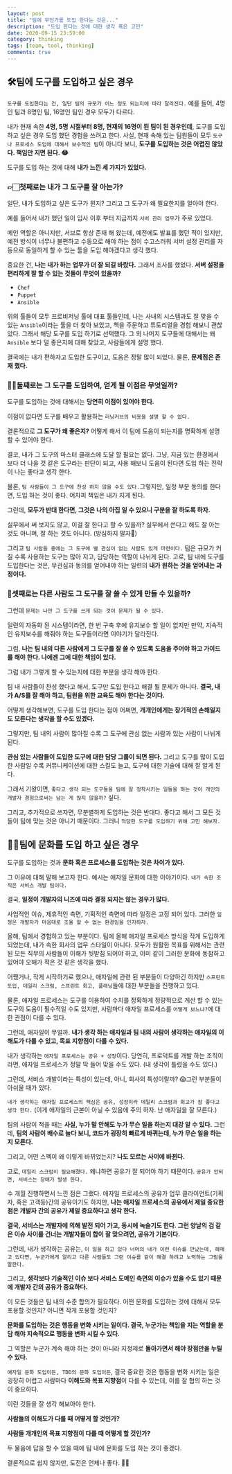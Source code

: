 ```yaml
---
layout: post
title: "팀에 무언가를 도입 한다는 것은..."
description: "도입 한다는 것에 대한 생각 혹은 고민"
date: 2020-09-15 23:59:00
category: thinking
tags: [team, tool, thinking]
comments: true
---
```

  
## 🛠팀에 도구를 도입하고 싶은 경우

`도구를 도입한다는 건, 일단 팀의 규모가 어느 정도 되는지에 따라 달라진다.` 예를 들어, 4명인 팀과 8명인 팀, 16명인 팀인 경우 모두가 다르다. 

내가 현재 속한 **4명, 5명 시절부터 8명, 현재의 16명이 된 팀이 된 경우인데**, 도구를 도입하고 싶은 경우 도입 했던 경험을 쓰려고 한다. 사실, 현재 속해 있는 팀원들이 모두 `도구나 프로세스 도입에 대해서 보수적인 팀`이 아니다 보니, **도구를 도입하는 것은 어렵진 않았다. 책임만 지면 된다. 😂** 

도구를 도입 하는 것에 대해 **내가 느낀 세 가지가 있었다.** 

### 👉🏻첫째로는 내가 그 도구를 잘 아는가?

일단, 내가 도입하고 싶은 도구가 뭔지? 그리고 그 도구가 왜 필요한지를 알아야 한다. 

예를 들어서 내가 했던 일이 입사 이후 부터 지금까지 `서버 관리 업무`가 주로 있었다. 

메인 역할은 아니지만, 서브로 항상 존재 해 왔는데, 예전에도 발표를 했던 적이 있지만, 예전 방식이 너무나 불편하고 수동으로 해야 하는 점이 수고스러워 서버 설정 관리를 자동으로 동일하게 할 수 있는 툴을 도입 해야겠다고 생각 했다. 

중요한 건, **나는 내가 하는 업무가 더 잘 되길 바랐다.** 그래서 조사를 했었다. **서버 설정을 편리하게 잘 할 수 있는 것들이 무엇이 있을까?** 

- `Chef`
- `Puppet`
- `Ansible`

위의 툴들이 모두 프로비저닝 툴에 대표 툴들인데, 나는 사내의 시스템과도 잘 맞을 수 있는 `Ansible`이라는 툴을 더 찾아 보았고, 책을 주문하고 튜토리얼을 경험 해보니 괜찮았다. 그래서 해당 도구를 도입 하기로 선택했다. 그 외 나머지 도구들에 대해서는 왜 `Ansible` 보다 덜 좋은지에 대해 찾았고, 사람들에게 설명 했다. 

결국에는 내가 편하자고 도입한 도구이고, 도움은 정말 많이 되었다. 물론, **문제점은 존재 했다.** 

### 👋🏻둘째로는 그 도구를 도입하여, 얻게 될 이점은 무엇일까?

도구를 도입하는 것에 대해서는 **당연히 이점이 있어야 한다.** 

이점이 없다면 도구를 배우고 활용하는 `러닝커브의 비용을 설명 할 수 없다.` 

결론적으로 **그 도구가 왜 좋은지?** 어떻게 해서 이 팀에 도움이 되는지를 명확하게 설명할 수 있어야 한다. 

결코, 내가 그 도구의 마스터 클래스에 도달 할 필요는 없다. 그냥, 지금 있는 환경에서 보다 더 나을 것 같은 도구라는 판단이 되고, 사용 해보니 도움이 된다면 도입 하는 전략이 나는 좋다고 생각 한다. 

물론, `팀 사람들이 그 도구에 찬성 하지 않을 수도 있다.`그렇지만, 일정 부분 동의를 한다면, 도입 하는 것이 좋다. 어차피 책임은 내가 지게 된다. 

그런데, **모두가 반대 한다면, 그것은 나의 아집 일 수 있으니 구분을 잘 하도록 하자.** 

실무에서 써 보지도 않고, 이걸 잘 한다고 할 수 있을까? 실무에서 쓴다고 해도 잘 아는 것도 아니며, 잘 하는 것도 아니다. (방심하지 말자🤣)

그리고 `팀 사람들 중에는 그 도구에 별 관심이 없는 사람도 있게 마련이다.` 팀은 규모가 커질 수록 사용하는 도구는 많아 지고, 담당하는 역할이 나뉘게 된다. 고로, 팀 내에 도구를 도입한다는 것은, 무관심과 동의를 얻어내야 하는 일련의 **내가 원하는 것을 얻어내는 과정이다.** 

### 🎤셋째로는 다른 사람도 그 도구를 잘 쓸 수 있게 만들 수 있을까?

그런데 `문제는 나만 그 도구를 쓰게 되는 것이 문제가 될 수 있다.` 

일련의 자동화 된 시스템이라면, 한 번 구축 후에 유지보수 할 일이 없지만 만약, 지속적인 유지보수를 해줘야 하는 도구들이라면 이야기가 달라진다. 

그럼, **나는 팀 내의 다른 사람에게 그 도구를 잘 쓸 수 있도록 도움을 주어야 하고 가이드를 해야 한다. 나에겐 그에 대한 책임이 있다.**

그럼 내가 그렇게 할 수 있는지에 대한 부분을 생각 해야 한다. 

팀 내 사람들이 찬성 했다고 해서, 도구만 도입 한다고 해결 될 문제가 아니다. **결국, 내가 A/S를 잘 해야 하고, 팀원을 위한 교육도 해야 한다는 것이다.**

어떻게 생각해보면, 도구를 도입 한다는 점이 어쩌면, **개개인에게는 장기적인 손해일지도 모른다는 생각을 할 수도 있겠다.** 

그렇지만, 팀 내의 사람이 많아질 수록 그 도구에 관심 없는 사람과 있는 사람이 나뉘게 된다.  

**관심 있는 사람들이 도입한 도구에 대한 담당 그룹이 되면 된다.** 그리고 도구를 많이 도입 한 사람일 수록 커뮤니케이션에 대한 스킬도 늘고, 도구에 대한 기술에 대해 잘 알게 된다. 

그래서 기왕이면, `좋다고 생각 되는 도구들을 팀에 잘 정착시키는 일들을 하는 것이 개인의 개발자 경험으로써는 남는 게 많지 않을까?` 싶다. 

그리고, 추가적으로 쓰자면,  무분별하게 도입하는 것은 반대다. 좋다고 해서 그 모든 것들이 팀에 맞는 것은 아니기 때문이다. 그러니 `적당한 도구를 도입하기 위해 고민 해보자.` 

## 👋🏻팀에  문화를 도입 하고 싶은 경우

도구를 도입하는 것과 **문화 혹은 프로세스를 도입하는 것은 차이가 있다.**

그 이유에 대해 말해 보고자 한다. 예시는 애자일 문화에 대한 이야기이다. `내가 속한 조직은 서비스 개발 팀이다.` 

결국, **일정이 개발자의 니즈에 따라 결정 되지는 않는 경우가 많다.** 

사업적인 이슈, 제휴적인 측면, 기획적인 측면에 따라 일정은 고정 되어 있다. 그러한 `일정은 개발자가 마음대로 조율 할 수 없는 환경임을 인지하자.` 

올해, 팀에서 경험하고 있는 부분이다. 팀에 올해 애자일 프로세스 방식을 작게 도입하게 되었는데, 내가 속한 회사의 업무 스타일이 아니다. 모두가 원활한 목표를 위해서는 관련 된 모든 직무의  사람들이 이해가 뒷받침 되어야 하고, 이미 같이 그러한 문화에 동참하고 있어야 오해가 적은 것 같은 생각을 했다.

어쨌거나, 작게 시작하기로 했으나, 애자일에 관련 된 부분들이 다양하긴 하지만 `스프린트 도입, 데일리 스크럼, 스프린트 회고, 플래닝`들에 대한 부분들을 진행하고 있다.

물론, 애자일 프로세스는 도구를 이용하여 수치를 정확하게 정량적으로 계산 할 수 있는 도구의 도움이 필수적일 수도 있지만, 사람마다 애자일 프로세스를 `어떻게 보느냐?`에 대한 관점이 다를 수 있다.

그런데, 애자일이 무얼까. **내가 생각 하는 애자일과 팀 내의 사람이 생각하는 애자일의 이해도가 다를 수 있고, 목표 지향점이 다를 수 있다.** 

내가 생각하는 `애자일 프로세스는 공유 + 성장`이다. 당연히, 프로덕트를 개발 하는 조직이라면, 애자일 프로세스가 정말 딱 들어 맞을 수도 있다. (내 생각이 틀렸을 수도 있다.)

그런데, 서비스 개발이라는 특성이 있는데, 아니, 회사의 특성이랄까? 😱그런 부분들이 아쉬울 때가 있다. 

`내가 생각하는 애자일 프로세스의 핵심은 공유, 성장이라 데일리 스크럼과 회고가 참 좋다고 생각 한다.` (이게 애자일의 근본이 아닐 수 있음에 주의 하자. 난 애자일을 잘 모른다.)

팀의 사람이 적을 때는 **사실, 누가 말 안해도 누가 무슨 일을 하는지 대강 알 수 있다.** 그런데, **팀의 사람이 배수로 늘다 보니, 코드가 굉장히 빠르게 바뀌는데, 누가 무슨 일을 하는지 모른다.** 

그리고, 어떤 스펙이 왜 이렇게 바뀌었는지? **나도 모르는 사이에 바뀐다.** 

고로, `데일리 스크럼이 필요해졌다.` 왜냐하면 공유가 잘 되어야 하기 때문이다. `공유가 안되면, 서비스는 장애가 발생 한다.` 

수 개월 진행하면서 느낀 점은 그랬다. 애자일 프로세스의 공유가 업무 클라이언트(기획자, 혹은 고객등)간의 공유이기도 하지만, **나는 애자일 프로세스의 공유에서 제일 중요한 점은 개발자 간의 공유가 제일 중요하다고 생각 한다.** 

**결국, 서비스는 개발자에 의해 발전 되어 가고, 동시에 녹슬기도 한다. 그런 양날의 검 같은 이슈 사이를 건너는 개발자들이 합이 잘 맞으려면, 공유가 기본이다.** 

그런데, 내가 생각하는 공유는, `이 일을 하고 있다 너머의 내가 이런 이슈를 만났는데, 헤매고 있다면, 누군가에게 알리고 다른 사람들도 그런 이슈를 같이 해결 하려고 노력하는 그림을 말한다.` 

그리고, **생각보다 기술적인 이슈 보다 서비스 도메인 측면의 이슈가 있을 수도 있기 때문에 개발자 간의 공유가 중요하다.** 

이 모든 것들은 팀 내의 수준 합의가 필요하다. 어떤 문화를 도입하는 것에 대해서 모두 포용할 것인지? 아니면 작게 포용할 것인지? 

**문화를 도입하는 것은 행동을 변화 시키는 일이다. 결국, 누군가는 책임을 지는 역할을 분담 해야 지속적으로 행동을 변화 시킬 수 있다.** 

그 역할은 누군가 계속 해야 하는 것이 아니라 지정제로 **돌아가면서 해야 장점만을 누릴 수 있다.** 

`애자일 문화 도입이든, TDD의 문화 도입이든`, 결국 중요한 것은 행동을 변화 시키는 일은 굉장히 어렵고 사람마다 **이해도와 목표 지향점**이 다를 수 있는데, 이를 잘 협의 하는 것이 중요하다. 

이런 것들을 잘 생각 해보아야 한다. 

**사람들의 이해도가 다를 때 어떻게 할 것인가?** 

**사람들 개개인의 목표 지향점이 다를 때 어떻게 할 것인가?** 

두 물음에 답을 할 수 있을 때에 팀 내에 문화를 도입 하는 것이 좋겠다. 

결론적으로 쉽지 않지만, 도전은 언제나 좋다. 🤟🏻
